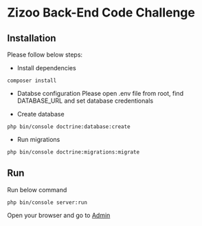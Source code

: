 # Zizoo Back-End Code Challenge

## Installation

Please follow below steps:

* Install dependencies
```
composer install
```

* Databse configuration
Please open .env file from root, find DATABASE_URL and set database credentionals

* Create database
```
php bin/console doctrine:database:create
```

* Run migrations
```
php bin/console doctrine:migrations:migrate
```

## Run

Run below command

```
php bin/console server:run
```

Open your browser and go to [Admin](http://127.0.0.1:8000/admin "127.0.0.1:8000/admin")


